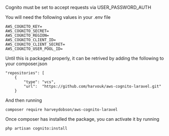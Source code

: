 Cognito must be set to accept requests via USER_PASSWORD_AUTH  

You will need the following values in your .env file

```
AWS_COGNITO_KEY=
AWS_COGNITO_SECRET=
AWS_COGNITO_REGION=
AWS_COGNITO_CLIENT_ID=
AWS_COGNITO_CLIENT_SECRET=
AWS_COGNITO_USER_POOL_ID=
```

Until this is packaged properly, it can be retrived by adding the following to your composer.json

```
"repositories": [
    {
        "type": "vcs",
        "url":  "https://github.com/harvouk/aws-cognito-laravel.git"
    }
```

And then running 

```
composer require harveydobson/aws-cognito-laravel
```


Once composer has installed the package, you can activate it by running

```
php artisan cognito:install
```
